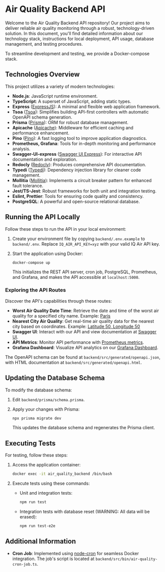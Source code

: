 # Air Quality Backend API

Welcome to the Air Quality Backend API repository! Our project aims to deliver reliable air quality monitoring through a robust, technology-driven solution. In this document, you'll find detailed information about our technology stack, instructions for local deployment, API usage, database management, and testing procedures. 

To streamline development and testing, we provide a Docker-compose stack.

## Technologies Overview

This project utilizes a variety of modern technologies:

- **Node.js**: JavaScript runtime environment.
- **TypeScript**: A superset of JavaScript, adding static types.
- **Express** ([ExpressJS](https://expressjs.com/)): A minimal and flexible web application framework.
- **Tsoa** ([Tsoa](https://github.com/lukeautry/tsoa)): Simplifies building API-first controllers with automatic OpenAPI schema generation.
- **Prisma** ([Prisma](https://www.prisma.io/)): ORM for robust database management.
- **Apicache** ([Apicache](https://github.com/kwhitley/apicache)): Middleware for efficient caching and performance enhancement.
- **Pino** ([Pino](https://github.com/pinojs/pino)): A fast logging tool to improve application diagnostics.
- **Prometheus, Grafana**: Tools for in-depth monitoring and performance analysis.
- **Swagger-UI-express** ([Swagger UI Express](https://www.npmjs.com/package/swagger-ui-express)): For interactive API documentation and exploration.
- **Redocly** ([Redocly](https://redocly.com/)): Produces comprehensive API documentation.
- **Typedi** ([Typedi](https://github.com/typestack/typedi)): Dependency injection library for cleaner code management.
- **Mollitia** ([Mollitia](https://genesys.github.io/mollitia/)): Implements a circuit breaker pattern for enhanced fault tolerance.
- **Jest/TS-Jest**: Robust frameworks for both unit and integration testing.
- **Eslint, Prettier**: Tools for ensuring code quality and consistency.
- **PostgreSQL**: A powerful and open-source relational database.

## Running the API Locally

Follow these steps to run the API in your local environment:

1. Create your environment file by copying `backend/.env.example` to `backend/.env`. Replace `IQ_AIR_API_KEY=xyz` with your valid IQ Air API key.
2. Start the application using Docker:

    ```bash
    docker-compose up
    ```

    This initializes the REST API server, cron job, PostgreSQL, Prometheus, and Grafana, and makes the API accessible at `localhost:5000`.

### Exploring the API Routes

Discover the API's capabilities through these routes:

- **Worst Air Quality Date Time**: Retrieve the date and time of the worst air quality for a specified city name. Example: [Paris](http://localhost:5000/v1/air-quality/worst-air-quality-date-time/paris)
- **Nearest City Air Quality**: Get real-time air quality data for the nearest city based on coordinates. Example: [Latitude 50, Longitude 50](http://localhost:5000/v1/air-quality/nearest-city?lat=50&lon=50)
- **Swagger UI**: Interact with our API and view documentation at [Swagger UI](http://localhost:5000/docs/).
- **API Metrics**: Monitor API performance with [Prometheus metrics](http://localhost:9999/metrics).
- **Grafana Dashboard**: Visualize API analytics on our [Grafana Dashboard](http://localhost:3000/d/1DYaynomMk/backend-service-dashboard?orgId=1&refresh=10s).

The OpenAPI schema can be found at `backend/src/generated/openapi.json`, with HTML documentation at `backend/src/generated/openapi.html`.

## Updating the Database Schema

To modify the database schema:

1. Edit `backend/prisma/schema.prisma`.
2. Apply your changes with Prisma:

    ```bash
    npx prisma migrate dev
    ```

    This updates the database schema and regenerates the Prisma client.

## Executing Tests

For testing, follow these steps:

1. Access the application container:

    ```bash
    docker exec -it air_quality_backend /bin/bash
    ```

2. Execute tests using these commands:
    - Unit and integration tests:

        ```bash
        npm run test
        ```

    - Integration tests with database reset (WARNING: All data will be erased):

        ```bash
        npm run test-e2e
        ```

## Additional Information

- **Cron Job**: Implemented using [node-cron](https://www.npmjs.com/package/cron) for seamless Docker integration. The job's script is located at `backend/src/bin/air-quality-cron-job.ts`.
